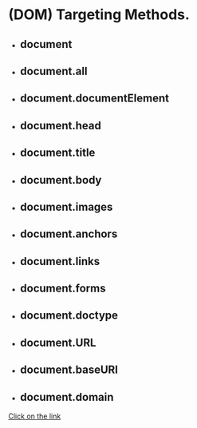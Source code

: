 # (DOM) Targeting Methods.
* ## document 
* ## document.all 
* ## document.documentElement
* ## document.head
* ## document.title
* ## document.body
* ## document.images
* ## document.anchors
* ## document.links 
* ## document.forms
* ## document.doctype
* ## document.URL
* ## document.baseURI
* ## document.domain
[Click on the link](../js/62.DOM%20targeting%20methods.js)
